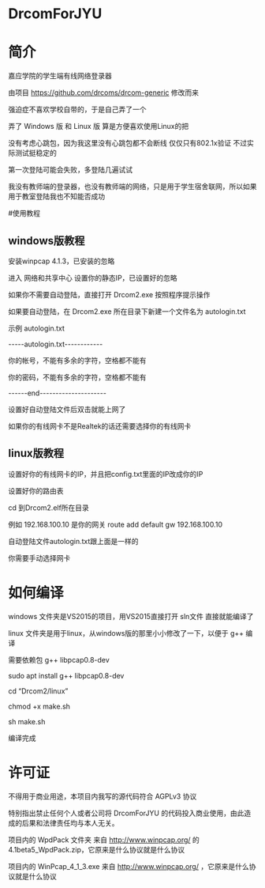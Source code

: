 # DrcomForJYU

# 简介
嘉应学院的学生端有线网络登录器

由项目 https://github.com/drcoms/drcom-generic 修改而来

强迫症不喜欢学校自带的，于是自己弄了一个

弄了 Windows 版 和 Linux 版
算是方便喜欢使用Linux的把

没有考虑心跳包，因为我这里没有心跳包都不会断线
仅仅只有802.1x验证
不过实际测试挺稳定的

第一次登陆可能会失败，多登陆几遍试试

我没有教师端的登录器，也没有教师端的网络，只是用于学生宿舍联网，所以如果用于教室登陆我也不知能否成功

#使用教程
## windows版教程

安装winpcap 4.1.3，已安装的忽略

进入 网络和共享中心 设置你的静态IP，已设置好的忽略

如果你不需要自动登陆，直接打开 Drcom2.exe 按照程序提示操作

如果要自动登陆，在 Drcom2.exe 所在目录下新建一个文件名为 autologin.txt 

示例 autologin.txt

-----autologin.txt------------

你的帐号，不能有多余的字符，空格都不能有

你的密码，不能有多余的字符，空格都不能有

------end---------------------


设置好自动登陆文件后双击就能上网了

如果你的有线网卡不是Realtek的话还需要选择你的有线网卡


## linux版教程

设置好你的有线网卡的IP，并且把config.txt里面的IP改成你的IP

设置好你的路由表

cd 到Drcom2.elf所在目录

例如 192.168.100.10 是你的网关 route add default gw 192.168.100.10

自动登陆文件autologin.txt跟上面是一样的

你需要手动选择网卡



# 如何编译

windows 文件夹是VS2015的项目，用VS2015直接打开 sln文件 直接就能编译了


linux 文件夹是用于linux，从windows版的那里小小修改了一下，以便于 g++ 编译

需要依赖包 g++ libpcap0.8-dev

sudo apt install g++ libpcap0.8-dev

cd “Drcom2/linux”

chmod +x make.sh

sh make.sh

编译完成

# 许可证


不得用于商业用途，本项目内我写的源代码符合 AGPLv3 协议


特别指出禁止任何个人或者公司将 DrcomForJYU 的代码投入商业使用，由此造成的后果和法律责任均与本人无关。

项目内的 WpdPack 文件夹 来自 http://www.winpcap.org/ 的 4.1beta5_WpdPack.zip，它原来是什么协议就是什么协议

项目内的 WinPcap_4_1_3.exe 来自 http://www.winpcap.org/ ，它原来是什么协议就是什么协议

